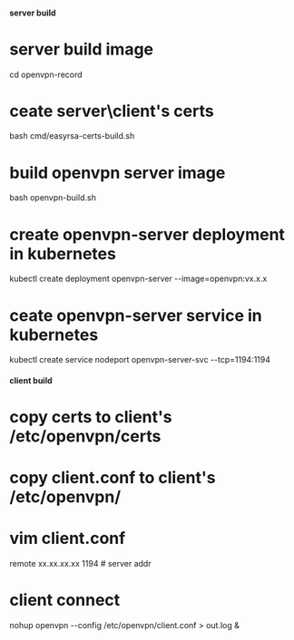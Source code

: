 #### server build

# server build image

cd openvpn-record

# ceate server\client's certs

bash cmd/easyrsa-certs-build.sh

# build openvpn server image

bash openvpn-build.sh

# create openvpn-server deployment in kubernetes

kubectl create deployment  openvpn-server --image=openvpn:vx.x.x

# ceate openvpn-server service in kubernetes

kubectl create service nodeport openvpn-server-svc --tcp=1194:1194


#### client build 

# copy certs to client's /etc/openvpn/certs

# copy client.conf to client's /etc/openvpn/

# vim client.conf

remote xx.xx.xx.xx 1194 # server addr

# client connect

nohup openvpn --config /etc/openvpn/client.conf > out.log &